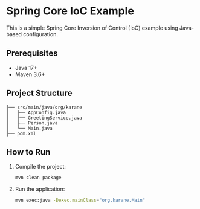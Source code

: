 # Spring Core IoC Example

This is a simple Spring Core Inversion of Control (IoC) example using Java-based configuration.

## Prerequisites
- Java 17+
- Maven 3.6+

## Project Structure
```
├── src/main/java/org/karane
│   ├── AppConfig.java
│   ├── GreetingService.java
│   ├── Person.java
│   └── Main.java
├── pom.xml
```

## How to Run
1. Compile the project:
   ```sh
   mvn clean package
   ```
2. Run the application:
   ```sh
   mvn exec:java -Dexec.mainClass="org.karane.Main"
   ```
